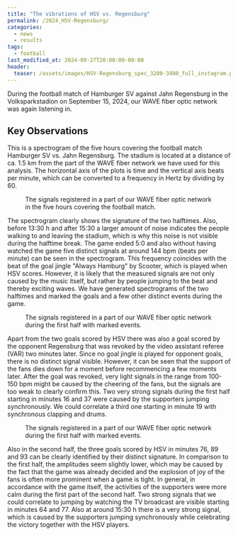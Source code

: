 ```yaml
---
title: "The vibrations of HSV vs. Regensburg"
permalink: /2024_HSV-Regensburg/
categories:
  - news
  - results
tags:
  - football
last_modified_at: 2024-09-27T20:00:00-00:00
header:
  teaser: /assets/images/HSV-Regensburg_spec_3200-3400_full_instagram.png
---
```


During the football match of Hamburger SV against Jahn Regensburg in the Volksparkstadion on September 15, 2024, our WAVE fiber optic network was again listening in.

## Key Observations

This is a spectrogram of the five hours covering the football match Hamburger SV vs. Jahn Regensburg. The stadium is located at a distance of ca. 1.5 km from the part of the WAVE fiber network we have used for this analysis. The horizontal axis of the plots is time and the vertical axis beats per minute, which can be converted to a frequency in Hertz by dividing by 60.

<figure class="align-center">
  <img src="{{ site.url }}{{ site.baseurl }}/assets/images/HSV-Regensburg_spec_3200-3400_full.png" alt="">
  <figcaption> The signals registered in a part of our WAVE fiber optic network in the five hours covering the football match.</figcaption>
</figure> 

The spectrogram clearly shows the signature of the two halftimes. Also, before 13:30 h and after 15:30 a larger amount of noise indicates the people walking to and leaving the stadium, which is why this noise is not visible during the halftime break. The game ended 5:0 and also without having watched the game five distinct signals at around 144 bpm (beats per minute) can be seen in the spectrogram. This frequency coincides with the beat of the goal jingle "Always Hamburg" by Scooter, which is played when HSV scores. However, it is likely that the measured signals are not only caused by the music itself, but rather by people jumping to the beat and thereby exciting waves. We have generated spectrograms of the two halftimes and marked the goals and a few other distinct events during the game.

<figure class="align-center">
  <img src="{{ site.url }}{{ site.baseurl }}/assets/images/HSV-Regensburg_spec_3200-3400_1sthalf.png" alt="">
  <figcaption>The signals registered in a part of our WAVE fiber optic network during the first half with marked events.</figcaption>
</figure> 

Apart from the two goals scored by HSV there was also a goal scored by the opponent Regensburg that was revoked by the video assistant referee (VAR) two minutes later. Since no goal jingle is played for opponent goals, there is no distinct signal visible. However, it can be seen that the support of the fans dies down for a moment before recommencing a few moments later. After the goal was revoked, very light signals in the range from 100-150 bpm might be caused by the cheering of the fans, but the signals are too weak to clearly confirm this. Two very strong signals during the first half starting in minutes 16 and 37 were caused by the supporters jumping synchronously. We could correlate a third one starting in minute 19 with synchronous clapping and drums.

<figure class="align-center">
  <img src="{{ site.url }}{{ site.baseurl }}/assets/images/HSV-Regensburg_spec_3200-3400_2ndhalf.png" alt="">
  <figcaption>The signals registered in a part of our WAVE fiber optic network during the first half with marked events.</figcaption>
</figure> 

Also in the second half, the three goals scored by HSV in minutes 76, 89 and 93 can be clearly identified by their distinct signature. In comparison to the first half, the amplitudes seem slightly lower, which may be caused by the fact that the game was already decided and the explosion of joy of the fans is often more prominent when a game is tight. In general, in accordance with the game itself, the activities of the supporters were more calm during the first part of the second half. Two strong signals that we could correlate to jumping by watching the TV broadcast are visible starting in minutes 64 and 77. Also at around 15:30 h there is a very strong signal, which is caused by the supporters jumping synchronously while celebrating the victory together with the HSV players.
